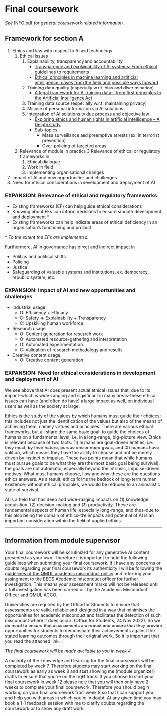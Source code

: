 # Final coursework
 
_See_ [INFO.pdf](https://github.com/pranigopu/ethics-regulation-law--for--intelligentSystems/blob/c3c4fae7a34b78b07236b8f63567eeba798597b7/finalCoursework/INFO.pdf) _for general coursework-related information._

## Framework for section A
1. Ethics and law with respect to AI and technology
    1. Ethical issues
        1. Explainability, transparency and accountability
            - [Transparency and explainability of AI systems: From ethical guidelines to requirements](https://www.sciencedirect.com/science/article/pii/S0950584923000514)
            - [Ethical principles in machine learning and artificial intelligence: cases from the field and possible ways forward](https://www.nature.com/articles/s41599-020-0501-9)
        3. Training data quality (especially w.r.t. bias and discrimination)
            - [A legal framework for AI training data—from first principles to the Artificial Intelligence Act](https://www.tandfonline.com/doi/full/10.1080/17579961.2021.1977219)
        5. Training data source (especially w.r.t. maintaining privacy)
        6. Misuse of personal information via AI solutions
        7. Integration of AI solutions to due process and objective law
            - [Exploring ethics and human rights in artificial intelligence – A Delphi study](https://www.sciencedirect.com/science/article/pii/S0040162523001877)
            - Sub-topics
                - Mass surveillance and preemptive arrests (ex. in terrorist prevention)
                - Over-policing of targeted areas
    3. Relevance of module in practice
    3 Relevance of ethical or regulatory frameworks in
        1. Ethical dialogue
        2. Work in field
        3. Implementing organisational changes
3. Impact of AI and new opportunities and challenges
4. Need for ethical considerations in development and deployment of AI

### EXPANSION: Relevance of ethical and regulatory frameworks
- Existing frameworks (EF) can help guide ethical considerations
- Knowing about EFs can inform decisions to ensure smooth development and deployment \*
- Existing frameworks can help indicate areas of ethical deficiency in an organisation’s functioning and product

\* _To the extent the EFs are implemented._

Furthermore, AI in governance has direct and indirect impact in

- Politics and political shifts
- Policing
- Justice
- Safeguarding of valuable systems and institutions, ex. democracy, republic system, etc.

### EXPANSION: Impact of AI and new opportunities and challenges
- Industrial usage
    - O: Efficiency + Efficacy
    - C: Safety ⇒ Explainability + Transparency
    - C: Upskilling human workforce
- Research usage
    - O: Content generation for research work
    - O: Automated resource-gathering and interpretation
    - O: Automated experimentation
    - C: Validation of research methodology and results
- Creative content usage
    - O: Creative content generation

### EXPANSION: Need for ethical considerations in development and deployment of AI
We see above that AI does present actual ethical issues that, due to its impact–which is wide-ranging and significant in many areas–these ethical issues can have (and often do have) a large impact as well, on individual users as well as the society at large.

Ethics is the study of the values by which humans must guide their choices; this includes not just the identification of the values but also of the means of achieving them, namely virtues and principles. There are various ethical frameworks, but all share the same basic goal: to guide the choices of humans on a fundamental level, i.e. in a long-range, big-picture view. Ethics is relevant because of two facts: (1) humans are goal-driven entities, i.e. they must, by their nature, pursue one or more goals, and (2) humans have volition, which means they have the ability to choose and not be merely driven by instinct or impulse. These two points mean that while humans must pursue goals to be what they are (the most basic goal being survival), the goals are not automatic, especially beyond the intrinsic, impulse-driven motives. What must humans choose, how and why–these are the questions ethics answers. As a result, ethics forms the bedrock of long-term human existence; without ethical principles, we would be reduced to an animalistic state of survival.

AI is a field that has deep and wide-ranging impacts on (1) knowledge acquisition, (2) decision-making and (3) productivity. These are fundamental aspects of human life, especially long-range, and thus–due to this also being the domain of ethics–the impacts and potential of AI is an important consideration within the field of applied ethics.

---

## Information from module supervisor
Your final coursework will be scrutinized for any generative AI content presented as your own. Therefore it is important to note the following guidelines when submitting your final coursework. If i have any concerns or doubts regarding your final coursework its authenticity I will be following the [guidelines of the QMUL academic misconduct policy](https://www.qmul.ac.uk/governance-and-legal-services/student-appeals/academic-misconduct/) and referring your assingment to the EECS Academic misconduct officer for further investigation. This means your assessment marks will not be released until a full investigation has been carried out by the Academic Misconduct Officer and QMUL ACCO.

Universities are required by the Office for Students to ensure that assessments are valid, reliable and ‘designed in a way that minimises the opportunities for academic misconduct and facilitates the detection of such misconduct where it does occur’ (Office for Students, 24 Nov 2022). So we do need to ensure that assessments are robust and ensure that they provide opportunities for students to demonstrate their achievements against the stated learning outcomes through their original work.  So it is important that you read the attached link. 

_The final coursework will be made available to you in week 4._

A majority of the knowledge and learning for the final coursework will be completed by week 7. Therefore students may start working on the final coursework as early as week 8 and start showing me (module organizer) drafts to ensure that you're on the right track.  If you choose to start your final coursework in week 12 please note that you will then only have 2 weeks to complete your final coursework.  Therefore you should begin working on your final coursework from week 8 so that I can support you and help you with areas in which you're in doubt. At any given time you may book a 1-1 feedback session with me to clarify doubts regarding the coursework or to show any draft work. 

